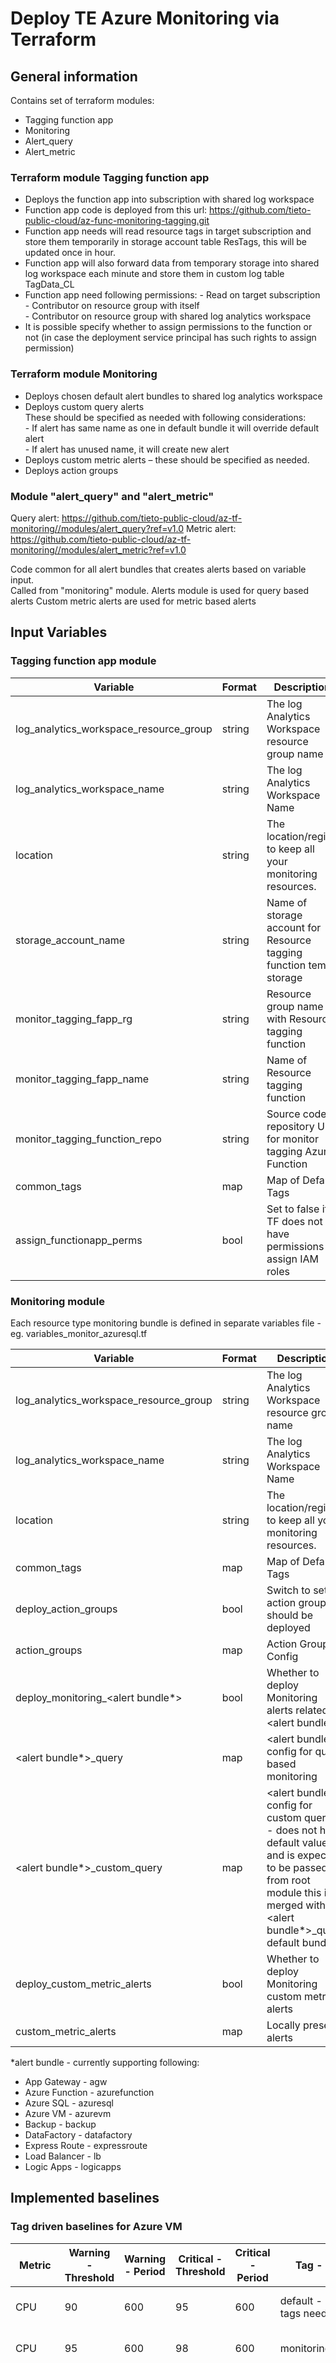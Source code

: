 # Deploy TE Azure Monitoring via Terraform

## General information

Contains set of terraform modules:  
* Tagging function app  
* Monitoring  
* Alert_query  
* Alert_metric  

### Terraform module Tagging function app 
- Deploys the function app into subscription with shared log workspace  
- Function app code is deployed from this url: https://github.com/tieto-public-cloud/az-func-monitoring-tagging.git 
- Function app needs will read resource tags in target subscription and store them temporarily in storage account table ResTags, this will be updated once in hour.  
- Function app will also forward data from temporary storage into shared log workspace each minute and store them in custom log table TagData_CL  
- Function app need following permissions:
        - Read on target subscription  
        - Contributor on resource group with itself  
        - Contributor on resource group with shared log analytics workspace  
- It is possible specify whether to assign permissions to the function or not (in case the deployment service principal has such rights to assign permission)  

### Terraform module Monitoring
- Deploys chosen default alert bundles to shared log analytics workspace
- Deploys custom query alerts  
These should be specified as needed with following considerations:  
        - If alert has same name as one in default bundle it will override default alert  
        - If alert has unused name, it will create new alert  
- Deploys custom metric alerts – these should be specified as needed.  
- Deploys action groups  

### Module "alert_query" and "alert_metric"

Query alert: https://github.com/tieto-public-cloud/az-tf-monitoring//modules/alert_query?ref=v1.0
Metric alert: https://github.com/tieto-public-cloud/az-tf-monitoring//modules/alert_metric?ref=v1.0

Code common for all alert bundles that creates alerts based on variable input.  
Called from "monitoring" module.
Alerts module is used for query based alerts
Custom metric alerts are used for metric based alerts

## Input Variables

### Tagging function app module

| Variable | Format | Description | Default |
|---|---|---|---|
| log_analytics_workspace_resource_group | string | The log Analytics Workspace resource group name | null |
| log_analytics_workspace_name | string | The log Analytics Workspace Name | null |
| location | string | The location/region to keep all your monitoring resources. | null |
| storage_account_name | string | Name of storage account for Resource tagging function temp storage | null |
| monitor_tagging_fapp_rg | string | Resource group name with Resource tagging function | null |
| monitor_tagging_fapp_name | string | Name of Resource tagging function | null |
| monitor_tagging_function_repo | string | Source code repository URL for monitor tagging Azure Function | https://github.com/tieto-public-cloud/az-func-monitoring-tagging.git |
| common_tags | map | Map of Default Tags | null |
| assign_functionapp_perms | bool | Set to false if TF does not have permissions to assign IAM roles | true |


### Monitoring module

Each resource type monitoring bundle is defined in separate variables file - eg. variables_monitor_azuresql.tf

| Variable | Format | Description | Default |
|---|---|---|---|
| log_analytics_workspace_resource_group | string | The log Analytics Workspace resource group name | null |
| log_analytics_workspace_name | string | The log Analytics Workspace Name | null |
| location | string | The location/region to keep all your monitoring resources. | null |
| common_tags | map | Map of Default Tags | null |
| deploy_action_groups | bool | Switch to set if action groups should be deployed | true |
| action_groups | map | Action Group Config | https://github.com/tieto-public-cloud/az-tf-monitoring/blob/master/modules/monitoring/variables_action_groups.tf |
| deploy_monitoring_<alert bundle*> | bool | Whether to deploy Monitoring alerts related to <alert bundle*> | false |
| <alert bundle*>_query | map | <alert bundle*> config for query based monitoring | example: https://github.com/tieto-public-cloud/az-tf-monitoring/blob/master/modules/monitoring/variables_monitor_azurevm.tf |
| <alert bundle*>_custom_query | map | <alert bundle*> config for custom queries - does not have default values and is expected to be passed from root module this is merged with <alert bundle*>_query default bundle | null |
| deploy_custom_metric_alerts | bool | Whether to deploy Monitoring custom metric alerts | false |
| custom_metric_alerts | map | Locally present alerts | schema: https://github.com/tieto-public-cloud/az-tf-monitoring/blob/master/modules/monitoring/variables_monitor_metric_alerts.tf |

*alert bundle - currently supporting following: 
- App Gateway - agw
- Azure Function - azurefunction
- Azure SQL - azuresql
- Azure VM - azurevm
- Backup - backup
- DataFactory - datafactory
- Express Route - expressroute
- Load Balancer - lb
- Logic Apps - logicapps

## Implemented baselines

### Tag driven baselines for Azure VM

| Metric | Warning - Threshold | Warning - Period | Critical -Threshold | Critical - Period | Tag - Key | Tag - Value | Comments |
|---|---|---|---|---|---|---|---|
| CPU | 90 | 600 | 95 | 600 | default - no tags needed |  | standard fitting most VMs |
| CPU | 95 | 600 | 98 | 600 | monitoring_cpu | high | VMs with higher CPU usage |
| CPU | 90 | 1800 | 95 | 1800 | monitoring_cpu | slow | for VMs that runs long running processes that consume large amount of cpu but then coming back to normal (batch jobs etc) |
| Memory | 87 | 300 | 95 | 300 | default - no tags needed |  | standard fitting most VMs |
| Memory | 96 | 300 | 98 | 300 | monitoring_mem | high | for VMs with large memory usage footpring |
| Memory | 87 | 1800 | 95 | 1800 | monitoring_mem | slow | for VMs that runs long running processes that consume large amount of memory but then coming back to normal (batch jobs etc) |
| Disk | 80 | 60 | 90 | 60 | default - no tags needed |  | standard fitting most VMs |
| Disk | 90 | 900 | 95 | 60 | monitoring_disk (os or data) | high | for VMs with large disks |
| Disk | 94 | 900 | 97 | 60 | monitoring_disk (os or data) | highest | for VMs with extremely large disks |

### Other baselines

There are 2 files inside folder report-alerts. 
* report-alerts.ps1 contains script that can pull all alerts deployed on a resource group. 
* deployed-alerts-list.csv lists all deployed alerts currently implemented in default bundles with their thresholds, queries etc.

Any custom baselines that are not implemented in default bundles can be deployed via 
### Adding new alert baseline bundle

To add new alert bundle you can just use any of existing ones as a guidance as well as variable object definition available to create new alert bundle defaults.

#### TF Config

Add new module stanza added to ./modules/monitoring/main.tf:

        module "monitor-azuresql" {  
          source                     = "https://github.com/tieto-public-cloud/az-tf-monitoring//modules/alert_query?ref=v1.0"  
          query_alerts               = var.azuresql-query.query_alert_default  
          deploy_monitoring          = var.deploy_monitoring_azuresql  
          resource_group_name        = var.log_analytics_workspace_resource_group
          log_analytics_workspace_id = data.azurerm_log_analytics_workspace.log_analytics_workspace.id
          l                          = var.location  
          ag                         = azurerm_monitor_action_group.action_group  
        }

By default new alert bundles are not deployed (if template variables_monitor_template.tftemp is used as source), so to deploy new bundle add a switch as in example file ./deploy.tf like:

        deploy_monitoring_backup = true  

Then initialize new module in Terraform by running terraform init.
